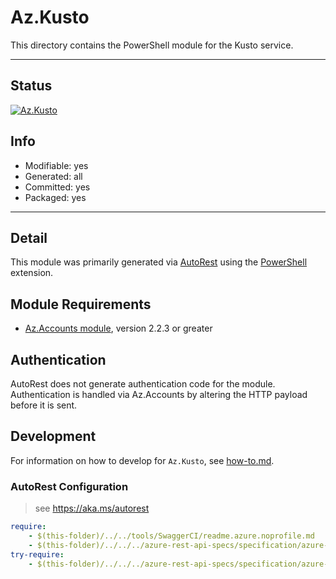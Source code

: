<!-- region Generated -->
# Az.Kusto
This directory contains the PowerShell module for the Kusto service.

---
## Status
[![Az.Kusto](https://img.shields.io/powershellgallery/v/Az.Kusto.svg?style=flat-square&label=Az.Kusto "Az.Kusto")](https://www.powershellgallery.com/packages/Az.Kusto/)

## Info
- Modifiable: yes
- Generated: all
- Committed: yes
- Packaged: yes

---
## Detail
This module was primarily generated via [AutoRest](https://github.com/Azure/autorest) using the [PowerShell](https://github.com/Azure/autorest.powershell) extension.

## Module Requirements
- [Az.Accounts module](https://www.powershellgallery.com/packages/Az.Accounts/), version 2.2.3 or greater

## Authentication
AutoRest does not generate authentication code for the module. Authentication is handled via Az.Accounts by altering the HTTP payload before it is sent.

## Development
For information on how to develop for `Az.Kusto`, see [how-to.md](how-to.md).
<!-- endregion -->

### AutoRest Configuration
> see https://aka.ms/autorest

``` yaml
require:
    - $(this-folder)/../../tools/SwaggerCI/readme.azure.noprofile.md
    - $(this-folder)/../../../azure-rest-api-specs/specification/azure-kusto/resource-manager/readme.md
try-require:
    - $(this-folder)/../../../azure-rest-api-specs/specification/azure-kusto/resource-manager/readme.powershell.md
```
